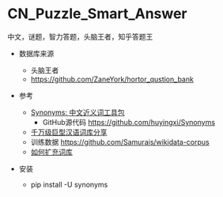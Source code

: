 # CN_Puzzle_Smart_Answer
中文，谜题，智力答题，头脑王者，知乎答题王

- 数据库来源
    - 头脑王者
    - https://github.com/ZaneYork/hortor_qustion_bank

- 参考
    - [Synonyms: 中文近义词工具包](http://www.52nlp.cn/synonyms-中文近义词工具包)
        - GitHub源代码 https://github.com/huyingxi/Synonyms
    - [千万级巨型汉语词库分享](http://www.hankcs.com/nlp/corpus/tens-of-millions-of-giant-chinese-word-library-share.html)
    - 训练数据 https://github.com/Samurais/wikidata-corpus
    - [如何扩充词库](https://github.com/huyingxi/Synonyms/issues/5)
    
- 安装
    - pip install -U synonyms
    